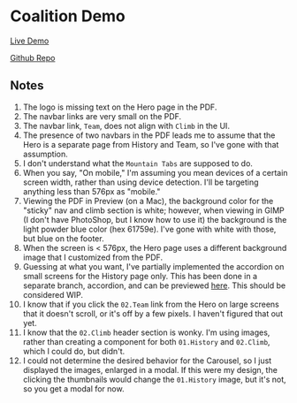 # Coalition Demo

[Live Demo](https://rainbow-pasca-6665f9.netlify.app/)

[Github Repo](https://github.com/kimfucious/coalition-demo)

## Notes

1.  The logo is missing text on the Hero page in the PDF.
2.  The navbar links are very small on the PDF.
3.  The navbar link, `Team`, does not align with `Climb` in the UI.
4.  The presence of two navbars in the PDF leads me to assume that the Hero is a separate page from History and Team, so I've gone with that assumption.
5.  I don't understand what the `Mountain Tabs` are supposed to do.
6.  When you say, "On mobile," I'm assuming you mean devices of a certain screen width, rather than using device detection. I'll be targeting anything less than 576px as "mobile."
7.  Viewing the PDF in Preview (on a Mac), the background color for the "sticky" nav and climb section is white; however, when viewing in GIMP (I don't have PhotoShop, but I know how to use it) the background is the light powder blue color (hex 61759e). I've gone with white with those, but blue on the footer.
8.  When the screen is < 576px, the Hero page uses a different background image that I customized from the PDF.
9. Guessing at what you want, I've partially implemented the accordion on small screens for the History page only.  This has been done in a separate branch, accordion, and can be previewed [here](https://deploy-preview-1--rainbow-pasca-6665f9.netlify.app/).  This should be considered WIP.
10. I know that if you click the `02.Team` link from the Hero on large screens that it doesn't scroll, or it's off by a few pixels. I haven't figured that out yet.
11. I know that the `02.Climb` header section is wonky. I'm using images, rather than creating a component for both `01.History` and `02.Climb`, which I could do, but didn't.
12. I could not determine the desired behavior for the Carousel, so I just displayed the images, enlarged in a modal. If this were my design, the clicking the thumbnails would change the `01.History` image, but it's not, so you get a modal for now.

